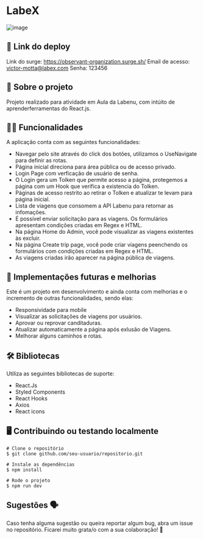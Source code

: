 # LabeX 
![image](https://user-images.githubusercontent.com/102388553/192393874-26c5b017-ef3c-4eea-b5b5-f9ad91dcc43e.png)




## 📲 Link do deploy

Link do surge: https://observant-organization.surge.sh/
Email de acesso: victor-motta@labex.com
Senha: 123456

## 📑 Sobre o projeto

Projeto realizado para atividade em Aula da Labenu, com intúito de aprenderferramentas do React.js.

## ✍🏻 Funcionalidades

A aplicação conta com as seguintes funcionalidades:

- Navegar pelo site através do click dos botões, utilizamos o UseNavigate para definir as rotas.
- Página inicial direciona para área pública ou de acesso privado.
- Login Page com verficação de usuário de senha.
- O Login gera um Tolken que permite acesso a página, protegemos a página com um Hook que verifica a existencia do Tolken.
- Páginas de acesso restrito ao retirar o Tolken e atualizar te levam para página inicial. 
- Lista de viagens que consomem a API Labenu para retornar as infomações.
- É possível enviar solicitação para as viagens. Os formulários apresentam condições criadas em Regex e HTML.
- Na página Home do Admin, você pode visualizar as viagens existentes às excluir.
- Na página Create trip page, você pode criar viagens peenchendo os formulários com condições criadas em Regex e HTML.
- As viagens criadas irão aparecer na página pública de viagens.

## 📆 Implementações futuras e melhorias

Este é um projeto em desenvolvimento e ainda conta com melhorias e o incremento de outras funcionalidades, sendo elas:

- Responsividade para mobile
- Visualizar as solicitações de viagens por usuários.
- Aprovar ou reprovar canditaduras.
- Atualizar automaticamente a página após exlusão de Viagens.
- Melhorar alguns caminhos e rotas.

## 🛠 Bibliotecas

Utiliza as seguintes bibliotecas de suporte:

- React.Js
- Styled Components
- React Hooks
- Axios
- React icons


## 🖥 Contribuindo ou testando localmente 

```
# Clone o repositório 
$ git clone github.com/seu-usuario/repositorio.git
```

```
# Instale as dependências 
$ npm install
```

```
# Rode o projeto
$ npm run dev
```

## Sugestões 🗣

Caso tenha alguma sugestão ou queira reportar algum bug, abra um issue no repositório. Ficarei muito grata/o com a sua colaboração! 🤝

